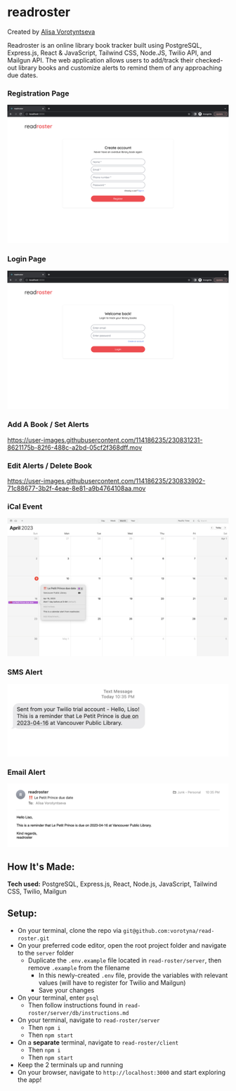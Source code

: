 # readroster

Created by [Alisa Vorotyntseva](https://github.com/vorotyna)

Readroster is an online library book tracker built using PostgreSQL, Express.js, React & JavaScript, Tailwind CSS, Node.JS, Twilio API, and Mailgun API. The web application allows users to add/track their checked-out library books and customize alerts to remind them of any approaching due dates.

### Registration Page

!["Registration"](https://github.com/vorotyna/read-roster/blob/main/docs/register.png?raw=true)

### Login Page

!["Login"](https://github.com/vorotyna/read-roster/blob/main/docs/login.png?raw=true)

### Add A Book / Set Alerts

https://user-images.githubusercontent.com/114186235/230831231-8621175b-82f6-488c-a2bd-05cf2f368dff.mov

### Edit Alerts / Delete Book

https://user-images.githubusercontent.com/114186235/230833902-71c88677-3b2f-4eae-8e81-a9b4764108aa.mov

### iCal Event

!["iCal"](https://github.com/vorotyna/read-roster/blob/main/docs/ical.png?raw=true)

### SMS Alert

!["SMS API"](https://github.com/vorotyna/read-roster/blob/main/docs/twilio.png?raw=true)

### Email Alert

!["Email API"](https://github.com/vorotyna/read-roster/blob/main/docs/email.png?raw=true)

## How It's Made:

**Tech used:** PostgreSQL, Express.js, React, Node.js, JavaScript, Tailwind CSS, Twilio, Mailgun

## Setup:

- On your terminal, clone the repo via `git@github.com:vorotyna/read-roster.git`
- On your preferred code editor, open the root project folder and navigate to the `server` folder
  - Duplicate the `.env.example` file located in `read-roster/server`, then remove `.example` from the filename
    - In this newly-created `.env` file, provide the variables with relevant values (will have to register for Twilio and Mailgun)
    - Save your changes
- On your terminal, enter `psql`
  - Then follow instructions found in `read-roster/server/db/instructions.md`
- On your terminal, navigate to `read-roster/server`
  - Then `npm i`
  - Then `npm start`
- On a **separate** terminal, navigate to `read-roster/client`
  - Then `npm i`
  - Then `npm start`
- Keep the 2 terminals up and running
- On your browser, navigate to `http://localhost:3000` and start exploring the app! <br />